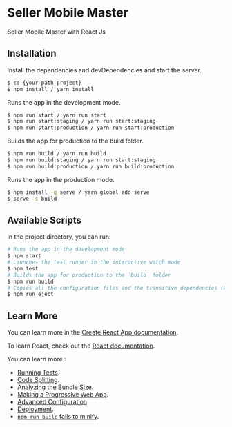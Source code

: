 # Seller Mobile Master
Seller Mobile Master with React Js

## Installation

Install the dependencies and devDependencies and start the server.

```sh
$ cd {your-path-project}
$ npm install / yarn install
```

Runs the app in the development mode.

```sh
$ npm run start / yarn run start
$ npm run start:staging / yarn run start:staging
$ npm run start:production / yarn run start:production
```

Builds the app for production to the build folder.

```sh
$ npm run build / yarn run build
$ npm run build:staging / yarn run start:staging
$ npm run build:production / yarn run build:production
```

Runs the app in the production mode.

```sh
$ npm install -g serve / yarn global add serve
$ serve -s build
```

## Available Scripts

In the project directory, you can run:

```sh
# Runs the app in the development mode
$ npm start
# Launches the test runner in the interactive watch mode
$ npm test
# Builds the app for production to the `build` folder
$ npm run build
# Copies all the configuration files and the transitive dependencies (Webpack, Babel, ESLint, etc) right into your project so you have full control over them
$ npm run eject
```

## Learn More

You can learn more in the [Create React App documentation](https://facebook.github.io/create-react-app/docs/getting-started).

To learn React, check out the [React documentation](https://reactjs.org/).

You can learn more :

* [Running Tests](https://facebook.github.io/create-react-app/docs/running-tests).
* [Code Splitting](https://facebook.github.io/create-react-app/docs/code-splitting).
* [Analyzing the Bundle Size](https://facebook.github.io/create-react-app/docs/analyzing-the-bundle-size).
* [Making a Progressive Web App](https://facebook.github.io/create-react-app/docs/making-a-progressive-web-app).
* [Advanced Configuration](https://facebook.github.io/create-react-app/docs/advanced-configuration).
* [Deployment](https://facebook.github.io/create-react-app/docs/deployment).
* [`npm run build` fails to minify](https://facebook.github.io/create-react-app/docs/troubleshooting#npm-run-build-fails-to-minify).
